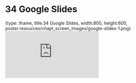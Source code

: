 # 34 Google Slides
 
{type: iframe, title:34 Google Slides, width:800, height:600, poster:resources/chapt_screen_images/google-slides-1.png}
![](https://datatrail-jhu.github.io/DataTrail/no_toc/google-slides-1.html)
 

 
